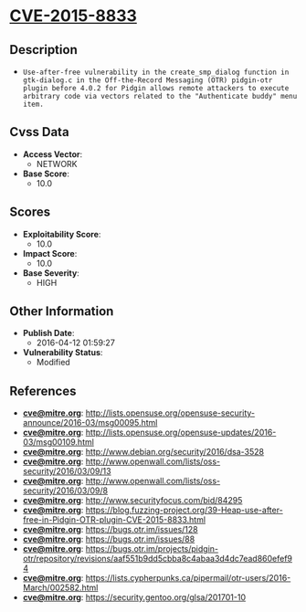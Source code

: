 
# [CVE-2015-8833](https://cve.mitre.org/cgi-bin/cvename.cgi?name=CVE-2015-8833)

## Description

- `Use-after-free vulnerability in the create_smp_dialog function in gtk-dialog.c in the Off-the-Record Messaging (OTR) pidgin-otr plugin before 4.0.2 for Pidgin allows remote attackers to execute arbitrary code via vectors related to the "Authenticate buddy" menu item.`

## Cvss Data

- **Access Vector**:
  - NETWORK
- **Base Score**:
  - 10.0

## Scores

- **Exploitability Score**:
  - 10.0
- **Impact Score**:
  - 10.0
- **Base Severity**:
  - HIGH

## Other Information

- **Publish Date**:
  - 2016-04-12 01:59:27
- **Vulnerability Status**:
  - Modified

## References

- **cve@mitre.org**: http://lists.opensuse.org/opensuse-security-announce/2016-03/msg00095.html
- **cve@mitre.org**: http://lists.opensuse.org/opensuse-updates/2016-03/msg00109.html
- **cve@mitre.org**: http://www.debian.org/security/2016/dsa-3528
- **cve@mitre.org**: http://www.openwall.com/lists/oss-security/2016/03/09/13
- **cve@mitre.org**: http://www.openwall.com/lists/oss-security/2016/03/09/8
- **cve@mitre.org**: http://www.securityfocus.com/bid/84295
- **cve@mitre.org**: https://blog.fuzzing-project.org/39-Heap-use-after-free-in-Pidgin-OTR-plugin-CVE-2015-8833.html
- **cve@mitre.org**: https://bugs.otr.im/issues/128
- **cve@mitre.org**: https://bugs.otr.im/issues/88
- **cve@mitre.org**: https://bugs.otr.im/projects/pidgin-otr/repository/revisions/aaf551b9dd5cbba8c4abaa3d4dc7ead860efef94
- **cve@mitre.org**: https://lists.cypherpunks.ca/pipermail/otr-users/2016-March/002582.html
- **cve@mitre.org**: https://security.gentoo.org/glsa/201701-10
